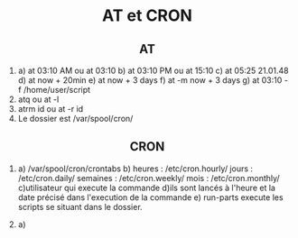 # <center> AT et CRON


## <center> AT



1) a) at 03:10 AM ou at 03:10
   b) at 03:10 PM ou at 15:10
   c) at 05:25 21.01.48
   d) at now + 20min
   e) at now + 3 days
   f) at -m now + 3 days
   g) at 03:10 -f /home/user/script
2) atq ou at -l
3) atrm id ou at -r id
4) Le dossier est /var/spool/cron/



## <center> CRON


1) a) /var/spool/cron/crontabs
   b) heures : /etc/cron.hourly/
      jours : /etc/cron.daily/
      semaines : /etc/cron.weekly/
      mois : /etc/cron.monthly/
    c)utilisateur qui execute la commande
    d)ils sont lancés à l'heure et la date précisé dans l'execution de la commande
    e) run-parts execute les scripts se situant dans le dossier.

2) a)